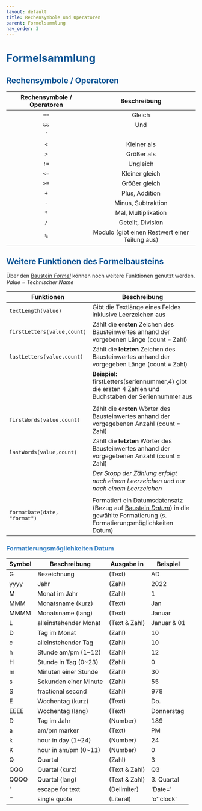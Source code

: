 ```yaml
---
layout: default
title: Rechensymbole und Operatoren
parent: Formelsammlung
nav_order: 3
---
```


# <span style="color:#0b5394">**Formelsammlung**</span>
## <span style="color:#0b5394">Rechensymbole / Operatoren</span>

| Rechensymbole / Operatoren            | Beschreibung
|:------:                               |:------:
| `==`                                  |Gleich
| `&&`                                  |Und
| `||`                                  |Oder
| `<`                                   |Kleiner als
| `>`                                   |Größer als
| `!=`                                  |Ungleich
| `<=`                                  |Kleiner gleich
| `>=`                                  |Größer gleich
| `+`                                   |Plus, Addition
| `-`                                   |Minus, Subtraktion
| `*`                                   |Mal, Multiplikation
| `/`                                   |Geteilt, Division
| `%`                                   |Modulo (gibt einen Restwert einer Teilung aus)

## <span style="color:#0b5394">Weitere Funktionen des Formelbausteins</span>

Über den
[Baustein *Formel*](/docs/record-spec-settings/grand-child-expanded/formular.html)
können noch weitere Funktionen genutzt werden.  
*Value = Technischer Name*  

| Funktionen                                | Beschreibung
| ------                                    | ------
| `textLength(value)`                       | Gibt die Textlänge eines Feldes inklusive Leerzeichen aus
| `firstLetters(value,count)`               | Zählt die **ersten** Zeichen des Bausteinwertes anhand der vorgebenen Länge (count = Zahl)
| `lastLetters(value,count)`                | Zählt die **letzten** Zeichen des Bausteinwertes anhand der vorgegeben Länge (count = Zahl)
|                                           | **Beispiel:** firstLetters(seriennummer,4) gibt die ersten 4 Zahlen und Buchstaben der Seriennummer aus
|                                           |
| `firstWords(value,count)`                 | Zählt die **ersten** Wörter des Bausteinwertes anhand der vorgegebenen Anzahl (count = Zahl)
| `lastWords(value,count)`                  | Zählt die **letzten** Wörter des Bausteinwertes anhand der vorgegebenen Anzahl (count = Zahl)
|                                           | *Der Stopp der Zählung erfolgt nach einem Leerzeichen und nur nach einem Leerzeichen*
|                                           |
| `formatDate(date, "format")`              | Formatiert ein Datumsdatensatz (Bezug auf [Baustein *Datum*](/docs/record-spec-settings/grand-childs-form/date.html)) in die gewählte Formatierung (s. Formatierungsmöglichkeiten Datum)

### <span style="color:#3d85c6">Formatierungsmöglichkeiten Datum</span>

|Symbol   |Beschreibung           |Ausgabe in         |Beispiel|
|------   |-------                |------------       |-------|
|G        |Bezeichnung            |(Text)             |AD|
|yyyy     |Jahr                   |(Zahl)             |2022|
|M        |Monat im Jahr          |(Zahl)             |1|
|MMM      |Monatsname (kurz)      |(Text)             |Jan|
|MMMM     |Monatsname (lang)      |(Text)             |Januar|
|L        |alleinstehender Monat  |(Text & Zahl)      |Januar & 01|
|D        |Tag im Monat           |(Zahl)             |10|
|c        |alleinstehender Tag    |(Zahl)             |10|
|h        |Stunde am/pm (1~12)    |(Zahl)             |12|
|H        |Stunde in Tag (0~23)   |(Zahl)             |0|
|m        |Minuten einer Stunde   |(Zahl)             |30|
|s        |Sekunden einer Minute  |(Zahl)             |55|
|S        |fractional second      |(Zahl)             |978|
|E        |Wochentag (kurz)       |(Text)             |Do.|
|EEEE     |Wochentag (lang)       |(Text)             |Donnerstag|
|D        |Tag im Jahr            |(Number)           |189|
|a        |am/pm marker           |(Text)             |PM|
|k        |hour in day (1~24)     |(Number)           |24|
|K        |hour in am/pm (0~11)   |(Number)           |0|
|Q        |Quartal                |(Zahl)             |3|
|QQQ      |Quartal (kurz)         |(Text & Zahl)      |Q3|
|QQQQ     |Quartal (lang)         |(Text & Zahl)      |3. Quartal|
|'        |escape for text        |(Delimiter)        |'Date='|
|''       |single quote           |(Literal)          |'o''clock'|